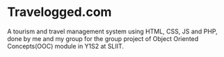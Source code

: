 # Travelogged.com

A tourism and travel management system using HTML, CSS, JS and PHP, done by me and my group for the group project of Object Oriented Concepts(OOC) module in Y1S2 at SLIIT.
